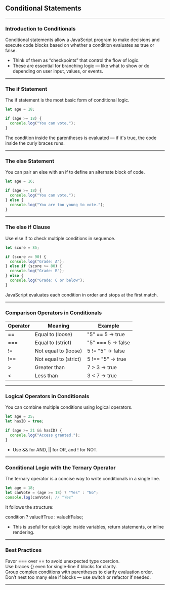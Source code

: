 ## Conditional Statements

---

### Introduction to Conditionals

<span class="emphasis">Conditional statements</span> allow a JavaScript program to make decisions and execute code blocks based on whether a condition evaluates as <span class="secondEmphasis">true</span> or <span class="secondEmphasis">false</span>.

- Think of them as “checkpoints” that control the flow of logic.  
- These are essential for branching logic — like what to show or do depending on user input, values, or events.

---

### The if Statement

The <span class="codeSnip">if</span> statement is the most basic form of conditional logic.

```javascript
let age = 18;

if (age >= 18) {
  console.log("You can vote.");
}
```

The condition inside the parentheses is evaluated — if it's true, the code inside the curly braces runs.

---

### The else Statement

You can pair an <span class="codeSnip">else</span> with an <span class="codeSnip">if</span> to define an alternate block of code.

```javascript
let age = 16;

if (age >= 18) {
  console.log("You can vote.");
} else {
  console.log("You are too young to vote.");
}
```

---

### The else if Clause

Use <span class="codeSnip">else if</span> to check multiple conditions in sequence.

```javascript
let score = 85;

if (score >= 90) {
  console.log("Grade: A");
} else if (score >= 80) {
  console.log("Grade: B");
} else {
  console.log("Grade: C or below");
}
```

JavaScript evaluates each condition in order and stops at the first match.

---

### Comparison Operators in Conditionals

<table class="notesTable">
  <thead>
    <tr class="tableHeader">
      <th class="tableCellHeader">Operator</th>
      <th class="tableCellHeader">Meaning</th>
      <th class="tableCellHeader">Example</th>
    </tr>
  </thead>
  <tbody>
    <tr class="tableRow">
      <td class="tableCell"><span class="codeSnip">==</span></td>
      <td class="tableCell">Equal to (loose)</td>
      <td class="tableCell"><span class="codeSnip">"5" == 5</span> → true</td>
    </tr>
    <tr class="tableRow">
      <td class="tableCell"><span class="codeSnip">===</span></td>
      <td class="tableCell">Equal to (strict)</td>
      <td class="tableCell"><span class="codeSnip">"5" === 5</span> → false</td>
    </tr>
    <tr class="tableRow">
      <td class="tableCell"><span class="codeSnip">!=</span></td>
      <td class="tableCell">Not equal to (loose)</td>
      <td class="tableCell"><span class="codeSnip">5 != "5"</span> → false</td>
    </tr>
    <tr class="tableRow">
      <td class="tableCell"><span class="codeSnip">!==</span></td>
      <td class="tableCell">Not equal to (strict)</td>
      <td class="tableCell"><span class="codeSnip">5 !== "5"</span> → true</td>
    </tr>
    <tr class="tableRow">
      <td class="tableCell"><span class="codeSnip">></span></td>
      <td class="tableCell">Greater than</td>
      <td class="tableCell"><span class="codeSnip">7 > 3</span> → true</td>
    </tr>
    <tr class="tableRow">
      <td class="tableCell"><span class="codeSnip"><</span></td>
      <td class="tableCell">Less than</td>
      <td class="tableCell"><span class="codeSnip">3 < 7</span> → true</td>
    </tr>
  </tbody>
</table>

---

### Logical Operators in Conditionals

You can combine multiple conditions using logical operators.

```javascript
let age = 25;
let hasID = true;

if (age >= 21 && hasID) {
  console.log("Access granted.");
}
```

- Use <span class="codeSnip">&&</span> for AND, <span class="codeSnip">||</span> for OR, and <span class="codeSnip">!</span> for NOT.

---

### Conditional Logic with the Ternary Operator

The ternary operator is a concise way to write conditionals in a single line.

```javascript
let age = 18;
let canVote = (age >= 18) ? "Yes" : "No";
console.log(canVote); // "Yes"
```

It follows the structure:

<span class="codeSnip">condition ? valueIfTrue : valueIfFalse;</span>

- This is useful for quick logic inside variables, return statements, or inline rendering.

---

### Best Practices

Favor <span class="codeSnip">===</span> over <span class="codeSnip">==</span> to avoid unexpected type coercion.  
Use braces <span class="codeSnip">{}</span> even for single-line <span class="codeSnip">if</span> blocks for clarity.  
Group complex conditions with parentheses to clarify evaluation order.  
Don’t nest too many <span class="codeSnip">else if</span> blocks — use <span class="codeSnip">switch</span> or refactor if needed.

---
